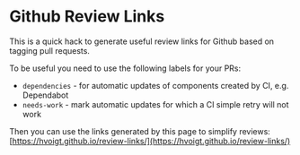 # Github Review Links

This is a quick hack to generate useful review links for Github based on
tagging pull requests.

To be useful you need to use the following labels for your PRs:

- `dependencies` - for automatic updates of components created by CI, e.g.
  Dependabot
- `needs-work` - mark automatic updates for which a CI simple retry will
  not work

Then you can use the links generated by this page to simplify reviews:
[https://hvoigt.github.io/review-links/](https://hvoigt.github.io/review-links/)
